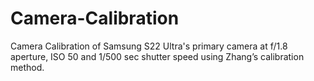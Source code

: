 # Camera-Calibration
Camera Calibration of Samsung S22 Ultra's primary camera at f/1.8 aperture, ISO 50 and 1/500 sec shutter speed using Zhang’s calibration method.
